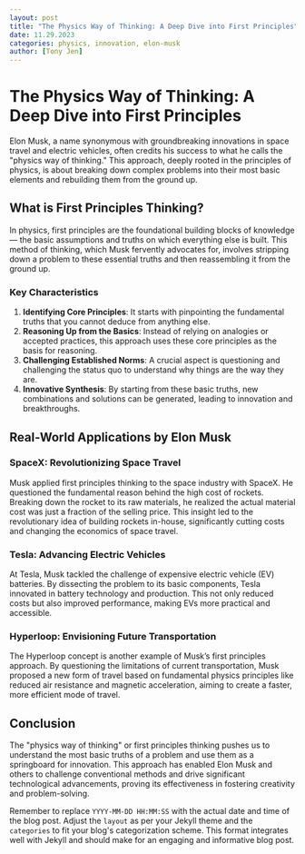 ```yaml
---
layout: post
title: "The Physics Way of Thinking: A Deep Dive into First Principles"
date: 11.29.2023
categories: physics, innovation, elon-musk
author: [Tony Jen]
---
```


# The Physics Way of Thinking: A Deep Dive into First Principles

Elon Musk, a name synonymous with groundbreaking innovations in space travel and electric vehicles, often credits his success to what he calls the "physics way of thinking." This approach, deeply rooted in the principles of physics, is about breaking down complex problems into their most basic elements and rebuilding them from the ground up. 

## What is First Principles Thinking?

In physics, first principles are the foundational building blocks of knowledge — the basic assumptions and truths on which everything else is built. This method of thinking, which Musk fervently advocates for, involves stripping down a problem to these essential truths and then reassembling it from the ground up.

### Key Characteristics

1. **Identifying Core Principles**: It starts with pinpointing the fundamental truths that you cannot deduce from anything else.
2. **Reasoning Up from the Basics**: Instead of relying on analogies or accepted practices, this approach uses these core principles as the basis for reasoning.
3. **Challenging Established Norms**: A crucial aspect is questioning and challenging the status quo to understand why things are the way they are.
4. **Innovative Synthesis**: By starting from these basic truths, new combinations and solutions can be generated, leading to innovation and breakthroughs.

## Real-World Applications by Elon Musk

### SpaceX: Revolutionizing Space Travel

Musk applied first principles thinking to the space industry with SpaceX. He questioned the fundamental reason behind the high cost of rockets. Breaking down the rocket to its raw materials, he realized the actual material cost was just a fraction of the selling price. This insight led to the revolutionary idea of building rockets in-house, significantly cutting costs and changing the economics of space travel.

### Tesla: Advancing Electric Vehicles

At Tesla, Musk tackled the challenge of expensive electric vehicle (EV) batteries. By dissecting the problem to its basic components, Tesla innovated in battery technology and production. This not only reduced costs but also improved performance, making EVs more practical and accessible.

### Hyperloop: Envisioning Future Transportation

The Hyperloop concept is another example of Musk’s first principles approach. By questioning the limitations of current transportation, Musk proposed a new form of travel based on fundamental physics principles like reduced air resistance and magnetic acceleration, aiming to create a faster, more efficient mode of travel.

## Conclusion

The "physics way of thinking" or first principles thinking pushes us to understand the most basic truths of a problem and use them as a springboard for innovation. This approach has enabled Elon Musk and others to challenge conventional methods and drive significant technological advancements, proving its effectiveness in fostering creativity and problem-solving.

Remember to replace `YYYY-MM-DD HH:MM:SS` with the actual date and time of the blog post. Adjust the `layout` as per your Jekyll theme and the `categories` to fit your blog's categorization scheme. This format integrates well with Jekyll and should make for an engaging and informative blog post.
